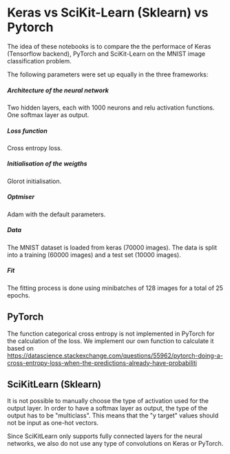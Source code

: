 # Keras vs SciKit-Learn (Sklearn) vs Pytorch

The idea of these notebooks is to compare the the performace of Keras (Tensorflow backend), PyTorch and SciKit-Learn on the MNIST image classification problem.

The following parameters were set up equally in the three frameworks:

#####  Architecture of the neural network
 
Two hidden layers, each with 1000 neurons and relu activation functions.
One softmax layer as output.

##### Loss function

Cross entropy loss.

##### Initialisation of the weigths

Glorot initialisation.


##### Optmiser

Adam with the default parameters.

##### Data 

The MNIST dataset is loaded from keras (70000 images). The data is split into a training (60000 images) and a test set (10000 images). 

##### Fit

The fitting process is done using minibatches of 128 images for a total of 25 epochs.


## PyTorch

The function categorical cross entropy is not implemented in PyTorch for the calculation of the loss. We implement our own function to calculate it based on https://datascience.stackexchange.com/questions/55962/pytorch-doing-a-cross-entropy-loss-when-the-predictions-already-have-probabiliti


## SciKitLearn (Sklearn)

It is not possible to manually choose the type of activation used for the output layer. In order to have a softmax layer as output, the type of the output has to be "multiclass". This means that the "y target" values should not be input as one-hot vectors.

 
Since SciKitLearn only supports fully connected layers for the neural networks, we also do not use any type of convolutions on Keras or PyTorch.

